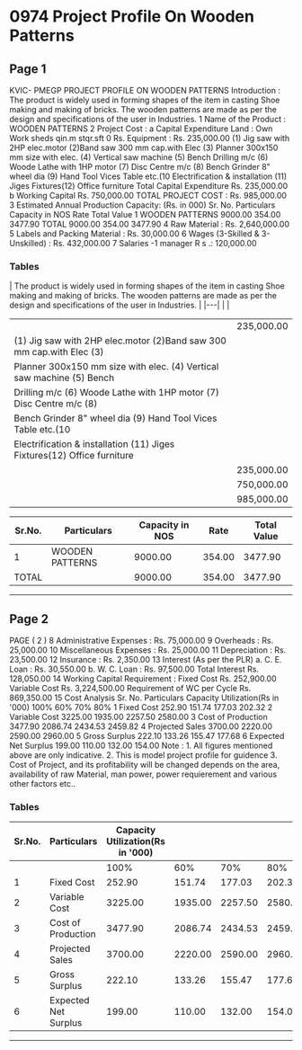 # 0974 Project Profile On Wooden Patterns

## Page 1

KVIC- PMEGP PROJECT PROFILE ON WOODEN PATTERNS Introduction : The product is widely used in forming shapes of the item in casting Shoe making and making of bricks. The wooden patterns are made as per the design and specifications of the user in Industries. 1 Name of the Product : WOODEN PATTERNS 2 Project Cost : a Capital Expenditure Land : Own Work sheds qin.m stqr.sft 0 Rs. Equipment : Rs. 235,000.00 (1) Jig saw with 2HP elec.motor (2)Band saw 300 mm cap.with Elec (3) Planner 300x150 mm size with elec. (4) Vertical saw machine (5) Bench Drilling m/c (6) Woode Lathe with 1HP motor (7) Disc Centre m/c (8) Bench Grinder 8" wheel dia (9) Hand Tool Vices Table etc.(10 Electrification & installation (11) Jiges Fixtures(12) Office furniture Total Capital Expenditure Rs. 235,000.00 b Working Capital Rs. 750,000.00 TOTAL PROJECT COST : Rs. 985,000.00 3 Estimated Annual Production Capacity: (Rs. in 000) Sr. No. Particulars Capacity in NOS Rate Total Value 1 WOODEN PATTERNS 9000.00 354.00 3477.90 TOTAL 9000.00 354.00 3477.90 4 Raw Material : Rs. 2,640,000.00 5 Labels and Packing Material : Rs. 30,000.00 6 Wages (3-Skilled & 3-Unskilled) : Rs. 432,000.00 7 Salaries -1 manager R s .: 120,000.00

### Tables

| The product is widely used in forming shapes of the item in casting Shoe making and making of bricks. The
wooden patterns are made as per the design and specifications of the user in Industries. |
|---|
|  |

|  |  |
|---|---|
|  | 235,000.00 |
| (1) Jig saw with 2HP elec.motor (2)Band saw 300 mm cap.with Elec (3) |  |
| Planner 300x150 mm size with elec. (4) Vertical saw machine (5) Bench |  |
| Drilling m/c (6) Woode Lathe with 1HP motor (7) Disc Centre m/c (8) |  |
| Bench Grinder 8" wheel dia (9) Hand Tool Vices Table etc.(10
Electrification & installation (11) Jiges Fixtures(12) Office furniture |  |
|  | 235,000.00 |
|  | 750,000.00 |
|  | 985,000.00 |

| Sr.No. | Particulars | Capacity in NOS | Rate | Total Value |
|---|---|---|---|---|
| 1 | WOODEN PATTERNS | 9000.00 | 354.00 | 3477.90 |
| TOTAL |  | 9000.00 | 354.00 | 3477.90 |

---

## Page 2

PAGE ( 2 ) 8 Administrative Expenses : Rs. 75,000.00 9 Overheads : Rs. 25,000.00 10 Miscellaneous Expenses : Rs. 25,000.00 11 Depreciation : Rs. 23,500.00 12 Insurance : Rs. 2,350.00 13 Interest (As per the PLR) a. C. E. Loan : Rs. 30,550.00 b. W. C. Loan : Rs. 97,500.00 Total Interest Rs. 128,050.00 14 Working Capital Requirement : Fixed Cost Rs. 252,900.00 Variable Cost Rs. 3,224,500.00 Requirement of WC per Cycle Rs. 869,350.00 15 Cost Analysis Sr. No. Particulars Capacity Utilization(Rs in '000) 100% 60% 70% 80% 1 Fixed Cost 252.90 151.74 177.03 202.32 2 Variable Cost 3225.00 1935.00 2257.50 2580.00 3 Cost of Production 3477.90 2086.74 2434.53 2459.82 4 Projected Sales 3700.00 2220.00 2590.00 2960.00 5 Gross Surplus 222.10 133.26 155.47 177.68 6 Expected Net Surplus 199.00 110.00 132.00 154.00 Note : 1. All figures mentioned above are only indicative. 2. This is model project profile for guidence 3. Cost of Project, and its profitability will be changed depends on the area, availability of raw Material, man power, power requierement and various other factors etc..

### Tables

| Sr.No. | Particulars | Capacity Utilization(Rs in '000) |  |  |  |
|---|---|---|---|---|---|
|  |  | 100% | 60% | 70% | 80% |
| 1 | Fixed Cost | 252.90 | 151.74 | 177.03 | 202.32 |
| 2 | Variable Cost | 3225.00 | 1935.00 | 2257.50 | 2580.00 |
| 3 | Cost of Production | 3477.90 | 2086.74 | 2434.53 | 2459.82 |
| 4 | Projected Sales | 3700.00 | 2220.00 | 2590.00 | 2960.00 |
| 5 | Gross Surplus | 222.10 | 133.26 | 155.47 | 177.68 |
| 6 | Expected Net Surplus | 199.00 | 110.00 | 132.00 | 154.00 |

---
